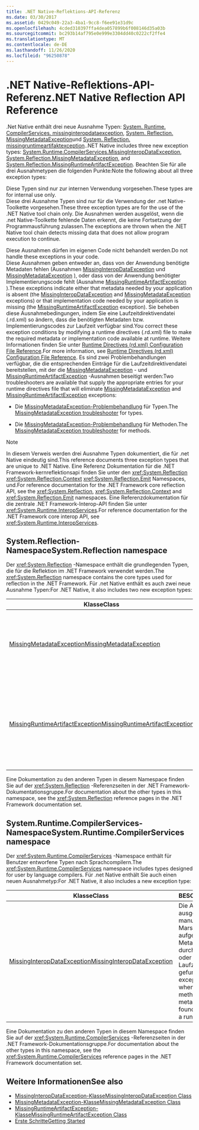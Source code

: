 ```yaml
---
title: .NET Native-Reflektions-API-Referenz
ms.date: 03/30/2017
ms.assetid: 0429c049-22a3-4ba1-9cc8-f6ee91e31d9c
ms.openlocfilehash: 4cded310397ffa4dea057899b6f008146d35a03b
ms.sourcegitcommit: bc293b14af795e0e999e3304dd40c0222cf2ffe4
ms.translationtype: MT
ms.contentlocale: de-DE
ms.lasthandoff: 11/26/2020
ms.locfileid: "96250878"
---
```

# <a name="net-native-reflection-api-reference"></a><span data-ttu-id="12adf-102">.NET Native-Reflektions-API-Referenz</span><span class="sxs-lookup"><span data-stu-id="12adf-102">.NET Native Reflection API Reference</span></span>

<span data-ttu-id="12adf-103">.Net Native enthält drei neue Ausnahme Typen: [System. Runtime. CompilerServices. missinginteropdataexception](missinginteropdataexception-class-net-native.md), [System. Reflection. MissingMetadataException](missingmetadataexception-class-net-native.md)und [System. Reflection. missingruntimeartifaktexception](missingruntimeartifactexception-class-net-native.md).</span><span class="sxs-lookup"><span data-stu-id="12adf-103">.NET Native includes three new exception types: [System.Runtime.CompilerServices.MissingInteropDataException](missinginteropdataexception-class-net-native.md), [System.Reflection.MissingMetadataException](missingmetadataexception-class-net-native.md), and [System.Reflection.MissingRuntimeArtifactException](missingruntimeartifactexception-class-net-native.md).</span></span> <span data-ttu-id="12adf-104">Beachten Sie für alle drei Ausnahmetypen die folgenden Punkte:</span><span class="sxs-lookup"><span data-stu-id="12adf-104">Note the following about all three exception types:</span></span>  
  
 <span data-ttu-id="12adf-105">Diese Typen sind nur zur internen Verwendung vorgesehen.</span><span class="sxs-lookup"><span data-stu-id="12adf-105">These types are for internal use only.</span></span>  
 <span data-ttu-id="12adf-106">Diese drei Ausnahme Typen sind nur für die Verwendung der .net Native-Toolkette vorgesehen.</span><span class="sxs-lookup"><span data-stu-id="12adf-106">These three exception types are for the use of the .NET Native tool chain only.</span></span> <span data-ttu-id="12adf-107">Die Ausnahmen werden ausgelöst, wenn die .net Native-Toolkette fehlende Daten erkennt, die keine Fortsetzung der Programmausführung zulassen.</span><span class="sxs-lookup"><span data-stu-id="12adf-107">The exceptions are thrown when the .NET Native tool chain detects missing data that does not allow program execution to continue.</span></span>  
  
 <span data-ttu-id="12adf-108">Diese Ausnahmen dürfen im eigenen Code nicht behandelt werden.</span><span class="sxs-lookup"><span data-stu-id="12adf-108">Do not handle these exceptions in your code.</span></span>  
 <span data-ttu-id="12adf-109">Diese Ausnahmen geben entweder an, dass von der Anwendung benötigte Metadaten fehlen (Ausnahmen [MissingInteropDataException](missinginteropdataexception-class-net-native.md) und [MissingMetadataException](missingmetadataexception-class-net-native.md) ), oder dass von der Anwendung benötigter Implementierungscode fehlt (Ausnahme [MissingRuntimeArtifactException](missingruntimeartifactexception-class-net-native.md) ).</span><span class="sxs-lookup"><span data-stu-id="12adf-109">These exceptions indicate either that metadata needed by your application is absent (the [MissingInteropDataException](missinginteropdataexception-class-net-native.md) and [MissingMetadataException](missingmetadataexception-class-net-native.md) exceptions) or that implementation code needed by your application is missing (the [MissingRuntimeArtifactException](missingruntimeartifactexception-class-net-native.md) exception).</span></span> <span data-ttu-id="12adf-110">Sie beheben diese Ausnahmebedingungen, indem Sie eine Laufzeitdirektivendatei (.rd.xml) so ändern, dass die benötigten Metadaten bzw. Implementierungscodes zur Laufzeit verfügbar sind.</span><span class="sxs-lookup"><span data-stu-id="12adf-110">You correct these exception conditions by modifying a runtime directives (.rd.xml) file to make the required metadata or implementation code available at runtime.</span></span> <span data-ttu-id="12adf-111">Weitere Informationen finden Sie unter [Runtime Directives (rd.xml) Configuration File Reference](runtime-directives-rd-xml-configuration-file-reference.md).</span><span class="sxs-lookup"><span data-stu-id="12adf-111">For more information, see [Runtime Directives (rd.xml) Configuration File Reference](runtime-directives-rd-xml-configuration-file-reference.md).</span></span> <span data-ttu-id="12adf-112">Es sind zwei Problembehandlungen verfügbar, die die entsprechenden Einträge für die Laufzeitdirektivendatei bereitstellen, mit der die [MissingMetadataException](missingmetadataexception-class-net-native.md) - und [MissingRuntimeArtifactException](missingruntimeartifactexception-class-net-native.md) -Ausnahmen beseitigt werden:</span><span class="sxs-lookup"><span data-stu-id="12adf-112">Two troubleshooters are available that supply the appropriate entries for your runtime directives file that will eliminate [MissingMetadataException](missingmetadataexception-class-net-native.md) and [MissingRuntimeArtifactException](missingruntimeartifactexception-class-net-native.md) exceptions:</span></span>  
  
- <span data-ttu-id="12adf-113">Die [MissingMetadataException-Problembehandlung](https://dotnet.github.io/native/troubleshooter/type.html) für Typen.</span><span class="sxs-lookup"><span data-stu-id="12adf-113">The [MissingMetadataException troubleshooter](https://dotnet.github.io/native/troubleshooter/type.html) for types.</span></span>  
  
- <span data-ttu-id="12adf-114">Die [MissingMetadataException-Problembehandlung](https://dotnet.github.io/native/troubleshooter/method.html) für Methoden.</span><span class="sxs-lookup"><span data-stu-id="12adf-114">The [MissingMetadataException troubleshooter](https://dotnet.github.io/native/troubleshooter/method.html) for methods.</span></span>  
  
> [!NOTE]
> <span data-ttu-id="12adf-115">In diesem Verweis werden drei Ausnahme Typen dokumentiert, die für .net Native eindeutig sind.</span><span class="sxs-lookup"><span data-stu-id="12adf-115">This reference documents three exception types that are unique to .NET Native.</span></span> <span data-ttu-id="12adf-116">Eine Referenz Dokumentation für die .NET Framework-kernreflektionsapi finden Sie unter den <xref:System.Reflection> <xref:System.Reflection.Context> <xref:System.Reflection.Emit> Namespaces, und.</span><span class="sxs-lookup"><span data-stu-id="12adf-116">For reference documentation for the .NET Framework core reflection API, see the <xref:System.Reflection>, <xref:System.Reflection.Context> and <xref:System.Reflection.Emit> namespaces.</span></span> <span data-ttu-id="12adf-117">Eine Referenzdokumentation für die zentrale .NET Framework-Interop-API finden Sie unter <xref:System.Runtime.InteropServices>.</span><span class="sxs-lookup"><span data-stu-id="12adf-117">For reference documentation for the .NET Framework core interop API, see <xref:System.Runtime.InteropServices>.</span></span>  
  
## <a name="systemreflection-namespace"></a><span data-ttu-id="12adf-118">System.Reflection-Namespace</span><span class="sxs-lookup"><span data-stu-id="12adf-118">System.Reflection namespace</span></span>  

 <span data-ttu-id="12adf-119">Der <xref:System.Reflection> -Namespace enthält die grundlegenden Typen, die für die Reflektion im .NET Framework verwendet werden.</span><span class="sxs-lookup"><span data-stu-id="12adf-119">The <xref:System.Reflection> namespace contains the core types used for reflection in the .NET Framework.</span></span> <span data-ttu-id="12adf-120">Für .net Native enthält es auch zwei neue Ausnahme Typen:</span><span class="sxs-lookup"><span data-stu-id="12adf-120">For .NET Native, it also includes two new exception types:</span></span>  
  
|<span data-ttu-id="12adf-121">Klasse</span><span class="sxs-lookup"><span data-stu-id="12adf-121">Class</span></span>|<span data-ttu-id="12adf-122">BESCHREIBUNG</span><span class="sxs-lookup"><span data-stu-id="12adf-122">Description</span></span>|  
|-----------|-----------------|  
|[<span data-ttu-id="12adf-123">MissingMetadataException</span><span class="sxs-lookup"><span data-stu-id="12adf-123">MissingMetadataException</span></span>](missingmetadataexception-class-net-native.md)|<span data-ttu-id="12adf-124">Die Ausnahme, die ausgelöst wird, wenn Reflektion verwendet wird, um Metadaten abzurufen, die nicht vorhanden sind.</span><span class="sxs-lookup"><span data-stu-id="12adf-124">The exception that is thrown when reflection is used to retrieve metadata that isn't present.</span></span>|  
|[<span data-ttu-id="12adf-125">MissingRuntimeArtifactException</span><span class="sxs-lookup"><span data-stu-id="12adf-125">MissingRuntimeArtifactException</span></span>](missingruntimeartifactexception-class-net-native.md)|<span data-ttu-id="12adf-126">Die Ausnahme, die ausgelöst wird, wenn Metadaten für einen Typ oder Typmember verfügbar sind, aber dessen Implementierung entfernt wurde.</span><span class="sxs-lookup"><span data-stu-id="12adf-126">The exception that is thrown when metadata for a type or type member is available but its implementation has been removed.</span></span>|  
  
 <span data-ttu-id="12adf-127">Eine Dokumentation zu den anderen Typen in diesem Namespace finden Sie auf der <xref:System.Reflection> -Referenzseiten in der .NET Framework-Dokumentationsgruppe.</span><span class="sxs-lookup"><span data-stu-id="12adf-127">For documentation about the other types in this namespace, see the <xref:System.Reflection> reference pages in the .NET Framework documentation set.</span></span>  
  
## <a name="systemruntimecompilerservices-namespace"></a><span data-ttu-id="12adf-128">System.Runtime.CompilerServices-Namespace</span><span class="sxs-lookup"><span data-stu-id="12adf-128">System.Runtime.CompilerServices namespace</span></span>  

 <span data-ttu-id="12adf-129">Der <xref:System.Runtime.CompilerServices> -Namespace enthält für Benutzer entworfene Typen nach Sprachcompilern.</span><span class="sxs-lookup"><span data-stu-id="12adf-129">The <xref:System.Runtime.CompilerServices> namespace includes types designed for user by language compilers.</span></span> <span data-ttu-id="12adf-130">Für .net Native enthält Sie auch einen neuen Ausnahmetyp:</span><span class="sxs-lookup"><span data-stu-id="12adf-130">For .NET Native, it also includes a new exception type:</span></span>  
  
|<span data-ttu-id="12adf-131">Klasse</span><span class="sxs-lookup"><span data-stu-id="12adf-131">Class</span></span>|<span data-ttu-id="12adf-132">BESCHREIBUNG</span><span class="sxs-lookup"><span data-stu-id="12adf-132">Description</span></span>|  
|-----------|-----------------|  
|[<span data-ttu-id="12adf-133">MissingInteropDataException</span><span class="sxs-lookup"><span data-stu-id="12adf-133">MissingInteropDataException</span></span>](missinginteropdataexception-class-net-native.md)|<span data-ttu-id="12adf-134">Die Ausnahme, die ausgelöst wird, wenn eine manuelle Marshallingmethode aufgerufen wird, aber keine Metadaten für einen Typ durch statische Analyse oder in einer Laufzeitrichtliniendatei gefunden werden.</span><span class="sxs-lookup"><span data-stu-id="12adf-134">The exception that is thrown when a manual marshaling method is called, but metadata for a type isn't found by static analysis or in a runtime directives file.</span></span>|  
  
 <span data-ttu-id="12adf-135">Eine Dokumentation zu den anderen Typen in diesem Namespace finden Sie auf der <xref:System.Runtime.CompilerServices> -Referenzseiten in der .NET Framework-Dokumentationsgruppe.</span><span class="sxs-lookup"><span data-stu-id="12adf-135">For documentation about the other types in this namespace, see the <xref:System.Runtime.CompilerServices> reference pages in the .NET Framework documentation set.</span></span>  
  
## <a name="see-also"></a><span data-ttu-id="12adf-136">Weitere Informationen</span><span class="sxs-lookup"><span data-stu-id="12adf-136">See also</span></span>

- [<span data-ttu-id="12adf-137">MissingInteropDataException-Klasse</span><span class="sxs-lookup"><span data-stu-id="12adf-137">MissingInteropDataException Class</span></span>](missinginteropdataexception-class-net-native.md)
- [<span data-ttu-id="12adf-138">MissingMetadataException-Klasse</span><span class="sxs-lookup"><span data-stu-id="12adf-138">MissingMetadataException Class</span></span>](missingmetadataexception-class-net-native.md)
- [<span data-ttu-id="12adf-139">MissingRuntimeArtifactException-Klasse</span><span class="sxs-lookup"><span data-stu-id="12adf-139">MissingRuntimeArtifactException Class</span></span>](missingruntimeartifactexception-class-net-native.md)
- [<span data-ttu-id="12adf-140">Erste Schritte</span><span class="sxs-lookup"><span data-stu-id="12adf-140">Getting Started</span></span>](getting-started-with-net-native.md)
